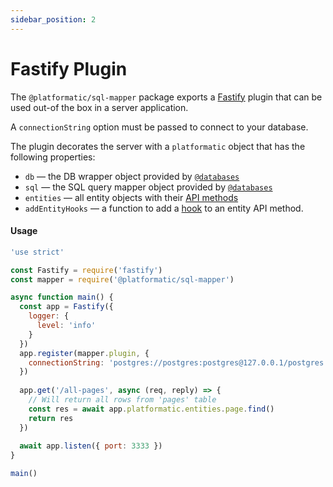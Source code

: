 ```yaml
---
sidebar_position: 2
---
```

# Fastify Plugin
The `@platformatic/sql-mapper` package exports a [Fastify](https://fastify.io) plugin that can be used out-of the box in a server application.

A `connectionString` option must be passed to connect to your database. 

The plugin decorates the server with a `platformatic` object that has the following properties:

- `db` — the DB wrapper object provided by [`@databases`](https://www.atdatabases.org/)
- `sql` — the SQL query mapper object provided by [`@databases`](https://www.atdatabases.org/)
- `entities` — all entity objects with their [API methods](./entity/api)
- `addEntityHooks` — a function to add a [hook](./entity/hooks) to an entity API method.

#### Usage

```js
'use strict'

const Fastify = require('fastify')
const mapper = require('@platformatic/sql-mapper')

async function main() {
  const app = Fastify({
    logger: {
      level: 'info'
    }
  })
  app.register(mapper.plugin, {
    connectionString: 'postgres://postgres:postgres@127.0.0.1/postgres'
  })
  
  app.get('/all-pages', async (req, reply) => {
    // Will return all rows from 'pages' table
    const res = await app.platformatic.entities.page.find()
    return res
  })
  
  await app.listen({ port: 3333 })
}

main()
```
